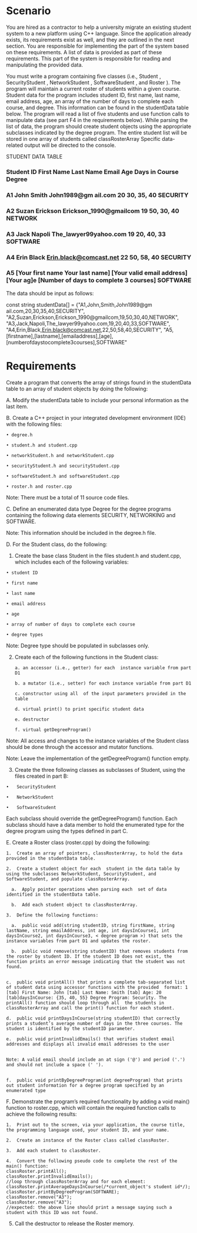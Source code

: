 # Scenario

You are hired as a contractor to help a university migrate an existing student system to a new platform using C++ language. Since the application already exists, its requirements exist as well, and they are outlined in the next section. You are responsible for implementing the part of the system based on these requirements. A list of data is provided as part of these requirements. This part of the system is responsible for reading and manipulating the provided data.



You must write a program containing five classes (i.e.,  Student , SecurityStudent , NetworkStudent , SoftwareStudent , and  Roster ). The program will maintain a current roster of students within a given course. Student data for the program includes student ID, first name, last name, email address, age, an array of the number of days to complete each course, and degree. This information can be found in the studentData table below. The program will read a list of five students and use function calls to manipulate data (see part F4 in the requirements below). While parsing the list of data, the program should create student objects using the appropriate subclasses indicated by the degree program. The entire student list will be stored in one array of students called  classRosterArray Specific data-related output will be directed to the console. 



STUDENT DATA TABLE



### Student ID	First Name	Last Name	Email	Age	Days in Course	Degree
### A1	John	Smith	John1989@gm ail.com	20	30, 35, 40 	SECURITY
### A2	Suzan	Erickson	Erickson_1990@gmailcom	19	50, 30, 40 	NETWORK
### A3	Jack	Napoli	The_lawyer99yahoo.com	19	20, 40, 33 	SOFTWARE
### A4	Erin	Black	Erin.black@comcast.net	22	50, 58, 40 	SECURITY
### A5	[Your first name	Your last name]	[Your valid email address]	[Your ag]e	[Number of days to complete 3 courses]	SOFTWARE

The data should be input as follows:

const string studentData[] =
 {"A1,John,Smith,John1989@gm ail.com,20,30,35,40,SECURITY",
 "A2,Suzan,Erickson,Erickson_1990@gmailcom,19,50,30,40,NETWORK",
 "A3,Jack,Napoli,The_lawyer99yahoo.com,19,20,40,33,SOFTWARE",
 "A4,Erin,Black,Erin.black@comcast.net,22,50,58,40,SECURITY",
 "A5,[firstname],[lastname],[emailaddress],[age],
 [numberofdaystocomplete3courses],SOFTWARE"




# Requirements

Create a program that converts the array of strings found in the studentData table to an array of student objects by doing the following:



A.  Modify the studentData table to include your personal information as the last item.
 

B.  Create a C++ project in your integrated development environment (IDE) with the following files:

    • degree.h

    • student.h and student.cpp

    • networkStudent.h and networkStudent.cpp

    • securityStudent.h and securityStudent.cpp

    • softwareStudent.h and softwareStudent.cpp

    • roster.h and roster.cpp
 

Note: There must be a total of 11 source code files.
 

C.  Define an enumerated data type Degree for the degree programs containing the following data elements SECURITY, NETWORKING and SOFTWARE.
 

Note: This information should be included in the degree.h file.
 

D.  For the Student class, do the following:

  1.  Create the base class Student in the files student.h and student.cpp, which includes each  of the following variables:

    • student ID

    • first name

    • last name

    • email address

    • age

    • array of number of days to complete each course

    • degree types
 

Note: Degree type should be populated in subclasses only.
 

2.  Create each of the following functions in the Student class:

        a. an accessor (i.e., getter) for each  instance variable from part D1

        b. a mutator (i.e., setter) for each instance variable from part D1
 
        c. constructor using all  of the input parameters provided in the table

        d. virtual print() to print specific student data 

        e. destructor

        f. virtual getDegreeProgram()
     
 
  Note: All access and changes to the instance variables of the Student class should be done through the accessor and mutator functions.
 
  Note: Leave the implementation of the getDegreeProgram() function empty.
 

 3.  Create the three following classes as subclasses of Student, using the files created in part B:

    •   SecurityStudent

    •   NetworkStudent

    •   SoftwareStudent

  Each subclass should override the getDegreeProgram() function. Each subclass should have a data member to hold the enumerated type for   the degree program using the types defined in part C.
 
E.  Create a Roster class (roster.cpp) by doing the following:

    1.  Create an array of pointers, classRosterArray, to hold the data provided in the studentData table.

    2.  Create a student object for each  student in the data table by using the subclasses NetworkStudent, SecurityStudent, and SoftwareStudent, and populate classRosterArray.

      a.  Apply pointer operations when parsing each  set of data identified in the studentData table.

      b.  Add each student object to classRosterArray.

    3.  Define the following functions:

      a.  public void add(string studentID, string firstName, string lastName, string emailAddress, int age, int daysInCourse1, int daysInCourse2, int daysInCourse3, < degree program >) that sets the instance variables from part D1 and updates the roster.

      b.  public void remove(string studentID) that removes students from the roster by student ID. If the student ID does not exist, the function prints an error message indicating that the student was not found.
 

    c.  public void printAll() that prints a complete tab-separated list of student data using accessor functions with the provided  format: 1 [tab] First Name: John [tab] Last Name: Smith [tab] Age: 20 [tab]daysInCourse: {35, 40, 55} Degree Program: Security. The printAll() function should loop through all  the students in classRosterArray and call the print() function for each student.

    d.  public void printDaysInCourse(string studentID) that correctly prints a student’s average number of days in the three courses. The student is identified by the studentID parameter.

    e.  public void printInvalidEmails() that verifies student email addresses and displays all invalid email addresses to the user
 

    Note: A valid email should include an at sign ('@') and period ('.') and should not include a space (' ').
 

    f.  public void printByDegreeProgram(int degreeProgram) that prints out student information for a degree program specified by an enumerated type
 

 F.  Demonstrate the program’s required functionality by adding a void main() function to roster.cpp, which will contain the required function calls to achieve the following results:

    1.  Print out to the screen, via your application, the course title, the programming language used, your student ID, and your name.

    2.  Create an instance of the Roster class called classRoster.

    3.  Add each student to classRoster.

    4.  Convert the following pseudo code to complete the rest of the main() function:
    classRoster.printAll();
    classRoster.printInvalidEmails();
    //loop through classRosterArray and for each element:
    classRoster.printAverageDaysInCourse(/*current_object's student id*/);
    classRoster.printByDegreeProgram(SOFTWARE);
    classRoster.remove("A3");
    classRoster.remove("A3");
    //expected: the above line should print a message saying such a student with this ID was not found.

5.  Call the destructor to release the Roster memory.
